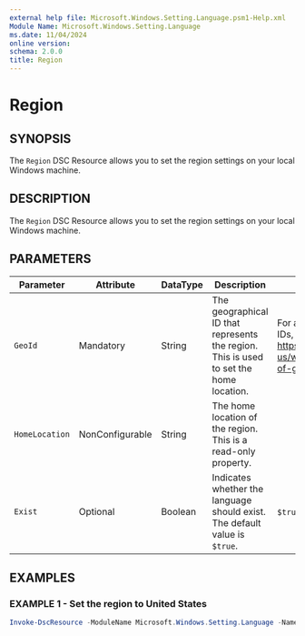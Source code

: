 ```yaml
---
external help file: Microsoft.Windows.Setting.Language.psm1-Help.xml
Module Name: Microsoft.Windows.Setting.Language
ms.date: 11/04/2024
online version:
schema: 2.0.0
title: Region
---
```


# Region

## SYNOPSIS

The `Region` DSC Resource allows you to set the region settings on your local Windows machine.

## DESCRIPTION

The `Region` DSC Resource allows you to set the region settings on your local Windows machine.

## PARAMETERS

| **Parameter**  | **Attribute**   | **DataType** | **Description**                                                                        | **Allowed Values**                                                                                                                                     |
| -------------- | --------------- | ------------ | -------------------------------------------------------------------------------------- | ------------------------------------------------------------------------------------------------------------------------------------------------------ |
| `GeoId`        | Mandatory       | String       | The geographical ID that represents the region. This is used to set the home location. | For a full list of geographical IDs, refer to the following link: https://learn.microsoft.com/en-us/windows/win32/intl/table-of-geographical-locations |
| `HomeLocation` | NonConfigurable | String       | The home location of the region. This is a read-only property.                         |                                                                                                                                                        |
| `Exist`        | Optional        | Boolean      | Indicates whether the language should exist. The default value is `$true`.             | `$true`, `$false`                                                                                                                                      |

## EXAMPLES

### EXAMPLE 1 - Set the region to United States

```powershell
Invoke-DscResource -ModuleName Microsoft.Windows.Setting.Language -Name Region -Method Set -Property @{ GeoId = '244' }
```
